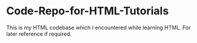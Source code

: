 # Code-Repo-for-HTML-Tutorials
This is my HTML codebase which I encountered while learning HTML. For later reference if required.
